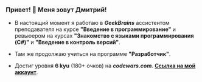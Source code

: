 ### Привет! 👋 Меня зовут Дмитрий!
+ В настоящий момент я работаю в ***GeekBrains*** ассистентом преподавателя на курсе **"Введение в программирование"** и ревьюером на курсах **"Знакомство с языками программирования (C#)"** и **"Введение в контроль версий"**.

+ Там же продолжаю учиться на программе **"Разработчик"**.

+ Достиг уровня **6 kyu** (180+ очков) на ***codewars.com***. **[Ссылка на мой аккаунт](https://www.codewars.com/users/PromathBul/)**.

<!--
**PromathBul/PromathBul** is a ✨ _special_ ✨ repository because its `README.md` (this file) appears on your GitHub profile.
-->
